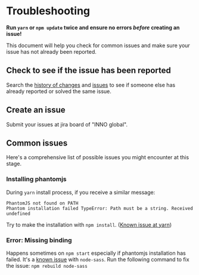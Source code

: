 # Troubleshooting

**Run `yarn` or `npm update` twice and ensure no errors *before* creating an issue!**

This document will help you check for common issues and make sure your issue has not already been reported.

## Check to see if the issue has been reported

Search the [history of changes](https://github.com/ec-europa/europa-component-library/pulls)
and [issues](https://github.com/ec-europa/europa-component-library/issues) to see if someone else has already reported
or solved the same issue.

## Create an issue

Submit your issues at jira board of "INNO global".

## Common issues

Here's a comprehensive list of possible issues you might encounter at this stage.

### Installing phantomjs

During `yarn` install process, if you receive a similar message:

```shell
PhantomJS not found on PATH
Phantom installation failed TypeError: Path must be a string. Received undefined
```

Try to make the installation with `npm install`. ([Known issue at yarn](https://github.com/yarnpkg/yarn/issues/987))

### Error: Missing binding

Happens sometimes on `npm start` especially if phantomjs installation has failed.
It's a [known issue](https://github.com/sass/node-sass/issues/1527) with `node-sass`.
Run the following command to fix the issue: `npm rebuild node-sass`
